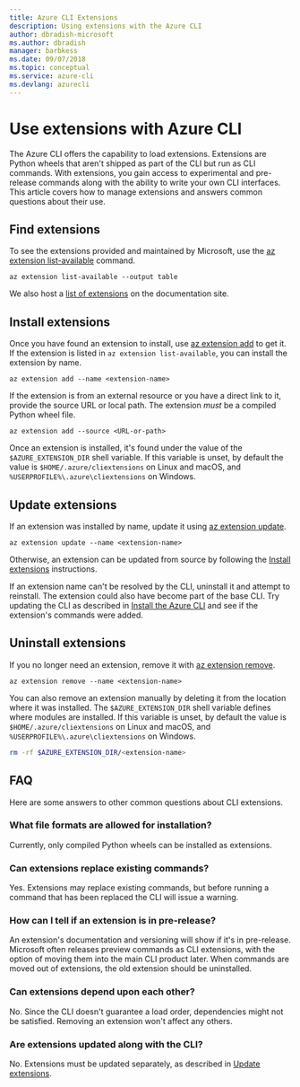 ```yaml
---
title: Azure CLI Extensions
description: Using extensions with the Azure CLI
author: dbradish-microsoft
ms.author: dbradish
manager: barbkess
ms.date: 09/07/2018
ms.topic: conceptual
ms.service: azure-cli
ms.devlang: azurecli
---
```


# Use extensions with Azure CLI 

The Azure CLI offers the capability to load extensions. Extensions are Python wheels that aren't shipped as part of the CLI but run as CLI commands.
With extensions, you gain access to experimental and pre-release commands along with the ability to write your own CLI interfaces. This article covers how to manage extensions and answers common questions about their use.

## Find extensions

To see the extensions provided and maintained by Microsoft, use the [az extension list-available](/cli/azure/extension#az-extension-list-available) command.

```azurecli-interactive
az extension list-available --output table
```

We also host a [list of extensions](azure-cli-extensions-list.md) on the documentation site.

## Install extensions

Once you have found an extension to install, use [az extension add](https://docs.microsoft.com/cli/azure/extension#az-extension-add) to get it. If the extension is listed in `az extension list-available`, you can install the extension by name.

```azurecli-interactive
az extension add --name <extension-name>
```

If the extension is from an external resource or you have a direct link to it, provide the source URL or local path. The extension _must_ be a compiled Python wheel file.

```azurecli-interactive
az extension add --source <URL-or-path>
```

Once an extension is installed, it's found under the value of the `$AZURE_EXTENSION_DIR` shell variable. If this variable is unset, by default the value is `$HOME/.azure/cliextensions` on
Linux and macOS, and `%USERPROFILE%\.azure\cliextensions` on Windows.

## Update extensions

If an extension was installed by name, update it using [az extension update](https://docs.microsoft.com/cli/azure/extension#az-extension-update).

```azurecli-interactive
az extension update --name <extension-name>
```

Otherwise, an extension can be updated from source by following the [Install extensions](#install-extensions) instructions.

If an extension name can't be resolved by the CLI, uninstall it and attempt to reinstall. The extension could also have become part of the base CLI.
Try updating the CLI as described in [Install the Azure CLI](install-azure-cli.md) and see if the extension's commands were added.

## Uninstall extensions

If you no longer need an extension, remove it with [az extension remove](https://docs.microsoft.com/cli/azure/extension#az-extension-remove).

```azurecli-interactive
az extension remove --name <extension-name>
```

You can also remove an extension manually by deleting it from the location where it was installed. The `$AZURE_EXTENSION_DIR` shell variable defines where modules are installed.
If this variable is unset, by default the value is `$HOME/.azure/cliextensions` on Linux and macOS, and `%USERPROFILE%\.azure\cliextensions` on Windows.

```bash
rm -rf $AZURE_EXTENSION_DIR/<extension-name>
```

## FAQ

Here are some answers to other common questions about CLI extensions.

### What file formats are allowed for installation?

Currently, only compiled Python wheels can be installed as extensions.

### Can extensions replace existing commands?

Yes. Extensions may replace existing commands, but before running a command that has been replaced the CLI will issue a warning.

### How can I tell if an extension is in pre-release?

An extension's documentation and versioning will show if it's in pre-release. Microsoft often releases preview commands as CLI extensions, with the option
of moving them into the main CLI product later. When commands are moved out of extensions, the old extension should be uninstalled. 

### Can extensions depend upon each other?

No. Since the CLI doesn't guarantee a load order, dependencies might not be satisfied. Removing an extension won't affect any others.

### Are extensions updated along with the CLI?

No. Extensions must be updated separately, as described in [Update extensions](#update-extensions).
